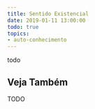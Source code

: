 ```yaml
---
title: Sentido Existencial
date: 2019-01-11 13:00:00
todo: true
topics:
- auto-conhecimento
---
```


todo

## Veja Também
TODO

